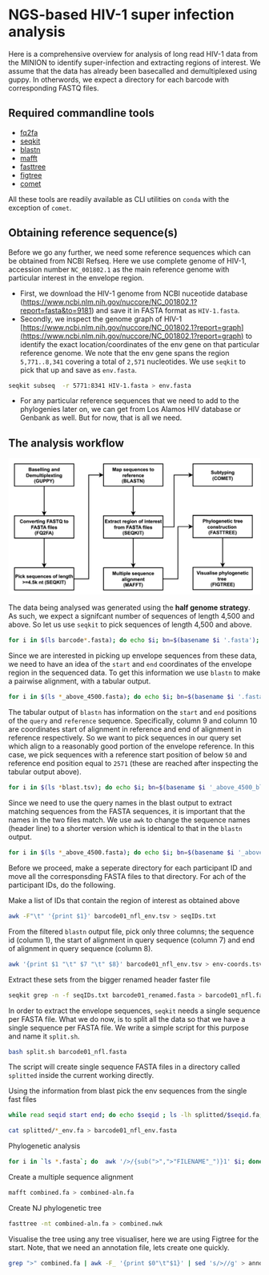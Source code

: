 # NGS-based HIV-1 super infection analysis

Here is a comprehensive overview for analysis of long read HIV-1 data from the MINION to identify super-infection and extracting regions of interest. We assume that the data has already been basecalled and demultiplexed using guppy. In otherwords, we expect a directory for each barcode with corresponding FASTQ files.

## Required commandline tools

+ [fq2fa]()
+ [seqkit]()
+ [blastn]()
+ [mafft]()
+ [fasttree]()
+ [figtree]()
+ [comet]()
 
All these tools are readily available as CLI utilities on `conda` with the exception of `comet`.
 
## Obtaining reference sequence(s)

Before we go any further, we need some reference sequences which can be obtained from NCBI Refseq. Here we use complete genome of HIV-1, accession number `NC_001802.1` as the main reference genome with particular interest in the envelope region. 

+ First, we download the HIV-1 genome from NCBI nuceotide database (https://www.ncbi.nlm.nih.gov/nuccore/NC_001802.1?report=fasta&to=9181) and save it in FASTA format as `HIV-1.fasta`.
+ Secondly, we inspect the genome graph of HIV-1 [https://www.ncbi.nlm.nih.gov/nuccore/NC_001802.1?report=graph](https://www.ncbi.nlm.nih.gov/nuccore/NC_001802.1?report=graph) to identify the exact location/coordinates of the env gene on that particular reference genome. We note that the env gene spans the region `5,771..8,341` covering a total of `2,571` nucleotides. We use `seqkit` to pick that up and save as `env.fasta`.
```bash
seqkit subseq  -r 5771:8341 HIV-1.fasta > env.fasta
```
+ For any particular reference sequences that we need to add to the phylogenies later on, we can get from Los Alamos HIV database or Genbank as well. But for now, that is all we need.
 

## The analysis workflow

![alt text](https://github.com/AlfredUg/super-infection/blob/main/workflow.png?raw=true)


The data being analysed was generated using the **half genome strategy**. As such, we expect a signifcant number of sequences of length 4,500 and above. So let us use `seqkit` to pick sequences of length 4,500 and above. 

```bash
for i in $(ls barcode*.fasta); do echo $i; bn=$(basename $i '.fasta'); echo $bn; seqkit seq -g -m 4500 $i > ${bn}_above_4500.fasta;  done &
```

Since we are interested in picking up envelope sequences from these data, we need to have an idea of the `start` and `end` coordinates of the envelope region in the sequenced data. To get this information we use `blastn` to make a pairwise alignment, with a tabular output. 

```bash
for i in $(ls *_above_4500.fasta); do echo $i; bn=$(basename $i '.fasta'); echo $bn; blastn -subject env.fasta -query $i -outfmt 6 > ${bn}_blast.tsv ;  done & 
```


The tabular output of `blastn` has information on the `start` and `end` positions of the `query` and `reference` sequence. Specifically, column 9 and column 10 are coordinates start of alignment in reference and end of alignment in reference respectively. So we want to pick sequences in our query set which align to a reasonably good portion of the envelope reference. In this case, we pick sequences with a reference start position of below `50` and reference end position equal to `2571` (these are reached after inspecting the tabular output above).

```bash
for i in $(ls *blast.tsv); do echo $i; bn=$(basename $i '_above_4500_blast.tsv'); echo $bn; awk -F"\t"  '{print}' $i | awk -F"\t" '$10==2571 {print}' | awk -F"\t" '$9<50 {print}' > ${bn}_nfl_env.tsv;  done &
```

Since we need to use the query names in the blast output to extract matching sequences from the FASTA sequences, it is important that the names in the two files match. We use `awk` to change the sequence names (header line) to a shorter version which is identical to that in the `blastn` output.

```bash
for i in $(ls *_above_4500.fasta); do echo $i; bn=$(basename $i '_above_4500.fasta'); echo $bn; awk '/^>/{print $1;next}{print}' $i > ${bn}_renamed.fasta; done & 
```

Before we proceed, make a seperate directory for each participant ID and move all the corresponsding FASTA files to that directory.
For ach of the participant IDs, do the following.

Make a list of IDs that contain the region of interest as obtained above

```bash
awk -F"\t" '{print $1}' barcode01_nfl_env.tsv > seqIDs.txt
```

From the filtered `blastn` output file, pick only three columns; the sequence id (column 1), the start of alignment in query sequence (column 7) and end of alignment in query sequence (column 8).

```bash
awk '{print $1 "\t" $7 "\t" $8}' barcode01_nfl_env.tsv > env-coords.tsv
```

Extract these sets from the bigger renamed header faster file

```bash
seqkit grep -n -f seqIDs.txt barcode01_renamed.fasta > barcode01_nfl.fasta
```

In order to extract the envelope sequences, `seqkit` needs a single sequence per FASTA file. What we do now, is to split all the data so that we have a single sequence per FASTA file. We write a simple script for this purpose and name it `split.sh`. 

```bash
bash split.sh barcode01_nfl.fasta
```
The script will create single sequence FASTA files in a directory called `splitted` inside the current working directly.

Using the information from blast pick the env sequences from the single fast files

```bash
while read seqid start end; do echo $seqid ; ls -lh splitted/$seqid.fa; seqkit subseq  -r $start:$end splitted/${seqid}.fa > splitted/${seqid}_env.fa; done < env-coords.tsv
```

```bash
cat splitted/*_env.fa > barcode01_nfl_env.fasta
```


Phylogenetic analysis

```bash
for i in `ls *.fasta`; do  awk '/>/{sub(">",">"FILENAME"_")}1' $i; done > combined.fa
```

Create a multiple sequence alignment

```bash
mafft combined.fa > combined-aln.fa
```

Create NJ phylogenetic tree

```bash
fasttree -nt combined-aln.fa > combined.nwk
```

Visualise the tree using any tree visualiser, here we are using Figtree for the start. Note, that we need an annotation file, lets create one quickly.

```bash
grep ">" combined.fa | awk -F_ '{print $0"\t"$1}' | sed 's/>//g' > annot.txt
```
